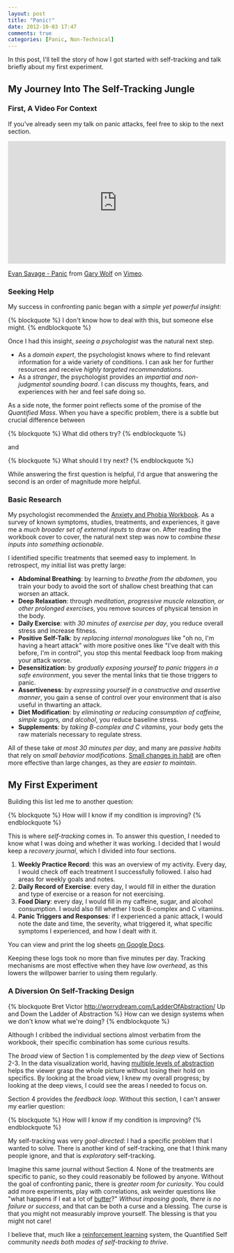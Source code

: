 ```yaml
---
layout: post
title: "Panic!"
date: 2012-10-03 17:47
comments: true
categories: [Panic, Non-Technical]
---
```


In this post, I'll tell the story of how I got started with self-tracking
and talk briefly about my first experiment.

<!--more-->

## My Journey Into The Self-Tracking Jungle

### First, A Video For Context

If you've already seen my talk on panic attacks, feel free to skip to the next
section.

<iframe src="http://player.vimeo.com/video/45860129" width="500" height="281" frameborder="0" webkitAllowFullScreen mozallowfullscreen allowFullScreen></iframe> <p><a href="http://vimeo.com/45860129">Evan Savage - Panic</a> from <a href="http://vimeo.com/quantifiedself">Gary Wolf</a> on <a href="http://vimeo.com">Vimeo</a>.</p>

### Seeking Help

My success in confronting panic began with a *simple yet powerful insight*:

{% blockquote %}
I don't know how to deal with this, but someone else might.
{% endblockquote %}

Once I had this insight, *seeing a psychologist* was the natural next step.

- As a *domain expert*, the psychologist knows where to find relevant
  information for a wide variety of conditions. I can ask her for further
  resources and receive *highly targeted recommendations*.
- As a *stranger*, the psychologist provides an *impartial and
  non-judgmental sounding board*. I can discuss my thoughts, fears, and
  experiences with her and feel safe doing so.

As a side note, the former point reflects some of the promise of the
*Quantified Mass*. When you have a specific problem,
there is a subtle but crucial difference between

{% blockquote %}
What did others try?
{% endblockquote %}

and

{% blockquote %}
What should I try next?
{% endblockquote %}

While answering the first question is helpful, I'd argue that answering the
second is an order of magnitude more helpful.

### Basic Research

My psychologist recommended the
[Anxiety and Phobia Workbook](http://www.amazon.com/Anxiety-Phobia-Workbook-Edmund-Bourne/dp/1572248912).
As a survey of known symptoms, studies, treatments, and experiences, it gave me
a *much broader set of external inputs* to draw on. After reading the workbook
cover to cover, the natural next step was now to *combine these inputs into
something actionable*.

I identified specific treatments that seemed easy to implement. In retrospect,
my initial list was pretty large:

- **Abdominal Breathing**: by learning to *breathe from the abdomen*, you train
  your body to avoid the sort of shallow chest breathing that can worsen an
  attack.
- **Deep Relaxation**: through *meditation, progressive muscle relaxation, or
  other prolonged exercises*, you remove sources of physical tension in the body.
- **Daily Exercise**: with *30 minutes of exercise per day*, you reduce overall
  stress and increase fitness.
- **Positive Self-Talk**: by *replacing internal
  monologues* like "oh no, I'm having a heart attack" with more positive ones
  like "I've dealt with this before, I'm in control", you stop this
  mental feedback loop from making your attack worse.
- **Desensitization**: by *gradually exposing yourself to panic triggers in a
  safe environment*, you sever the mental links that tie those triggers to
  panic.
- **Assertiveness**: by *expressing yourself in a constructive and
  assertive manner*, you gain a sense of control over your environment
  that is also useful in thwarting an attack.
- **Diet Modification**: by *eliminating or reducing consumption of caffeine,
  simple sugars, and alcohol*, you reduce baseline stress.
- **Supplements**: by *taking B-complex and C vitamins*, your body gets the
  raw materials necessary to regulate stress.

All of these take *at most 30 minutes per day*, and many are *passive habits*
that rely on *small behavior modifications*.
[Small changes in habit](https://www.facebook.com/events/268817716510713/)
are often more effective than large changes, as they are *easier to maintain*.

## My First Experiment

Building this list led me to another question:

{% blockquote %}
How will I know if my condition is improving?
{% endblockquote %}

This is where *self-tracking* comes in. To answer this question, I needed
to know what I was doing and whether it was working. I decided that I would
keep a *recovery journal*, which I divided into four sections.

1. **Weekly Practice Record**: this was an overview of my activity. Every day,
   I would check off each treatment I successfully followed. I also had areas
   for weekly goals and notes.
2. **Daily Record of Exercise**: every day, I would fill in either the duration
   and type of exercise or a reason for not exercising.
3. **Food Diary**: every day, I would fill in my caffeine, sugar, and alcohol
   consumption. I would also fill whether I took B-complex and C vitamins.
4. **Panic Triggers and Responses**: if I experienced a panic attack, I would
   note the date and time, the severity, what triggered it, what specific
   symptoms I experienced, and how I dealt with it.

You can view and print the log sheets
[on Google Docs](https://docs.google.com/folder/d/0B4lRh7NaNiTMNDE2ODE3ZTMtNWVjZC00M2VlLTg1NWUtZjdmZTlkMGI2NTZm/edit).

Keeping these logs took no more than five minutes per day. Tracking mechanisms
are most effective when they have *low overhead*, as this lowers the willpower
barrier to using them regularly.

### A Diversion On Self-Tracking Design

{% blockquote Bret Victor http://worrydream.com/LadderOfAbstraction/ Up and Down the Ladder of Abstraction %}
How can we design systems when we don't know what we're doing?
{% endblockquote %}

Although I cribbed the individual sections almost verbatim from the workbook,
their specific combination has some curious results.

The *broad* view of Section 1 is complemented by the *deep* view of Sections
2-3. In the data visualization world, having
[multiple levels of abstraction](http://worrydream.com/LadderOfAbstraction/)
helps the viewer grasp the whole picture without losing their hold on specifics.
By looking at the broad view, I knew my overall progress; by looking at the
deep views, I could see the areas I needed to focus on.

Section 4 provides the *feedback loop*. Without this section,
I can't answer my earlier question:

{% blockquote %}
How will I know if my condition is improving?
{% endblockquote %}

My self-tracking was very *goal-directed*: I had a specific problem that I
wanted to solve. There is another kind of self-tracking, one that I
think many people ignore, and that is *exploratory* self-tracking.

Imagine this same journal without Section 4. None of the treatments are
specific to panic, so they could reasonably be followed by anyone. Without the
goal of confronting panic, there is *greater room for curiosity*. You could add
more experiments, play with correlations, ask weirder questions like
"what happens if I eat a lot of [butter](http://quantifiedself.com/butter/)?"
*Without imposing goals, there is no failure or success*, and that can be both
a curse and a blessing. The curse is that you might not measurably improve
yourself. The blessing is that you might not care!

I believe that, much like a
[reinforcement learning](http://en.wikipedia.org/wiki/Reinforcement_learning)
system, the Quantified Self community *needs both modes of self-tracking to
thrive*.

